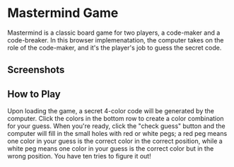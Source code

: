# Mastermind Game
Mastermind is a classic board game for two players, a code-maker and a code-breaker. In this browser implemenatation, the computer takes on the role of the code-maker, and it's the player's job to guess the secret code.
## Screenshots
## How to Play
Upon loading the game, a secret 4-color code will be generated by the computer. Click the colors in the bottom row to create a color combination for your guess. When you're ready, click the "check guess" button and the computer will fill in the small holes with red or white pegs; a red peg means one color in your guess is the correct color in the correct position, while a white peg means one color in your guess is the correct color but in the wrong position. You have ten tries to figure it out!